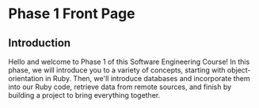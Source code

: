 # Phase 1 Front Page

## Introduction

Hello and welcome to Phase 1 of this Software Engineering Course! In this phase,
we will introduce you to a variety of concepts, starting with object-orientation
in Ruby. Then, we'll introduce databases and incorporate them into our Ruby
code, retrieve data from remote sources, and finish by building a project to
bring everything together.